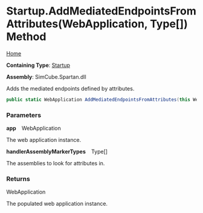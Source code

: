 # Startup\.AddMediatedEndpointsFromAttributes\(WebApplication, Type\[\]\) Method

[Home](../../../README.md)

**Containing Type**: [Startup](../README.md)

**Assembly**: SimCube\.Spartan\.dll

  
Adds the mediated endpoints defined by attributes\.

```csharp
public static WebApplication AddMediatedEndpointsFromAttributes(this WebApplication app, params Type[] handlerAssemblyMarkerTypes)
```

### Parameters

**app** &ensp; WebApplication

The web application instance\.

**handlerAssemblyMarkerTypes** &ensp; Type\[\]

The assemblies to look for attributes in\.

### Returns

WebApplication

The populated web application instance\.